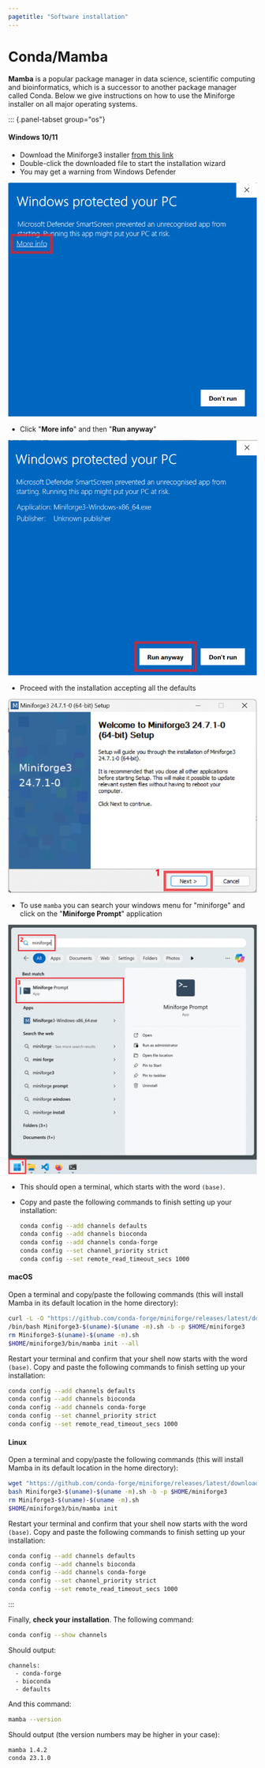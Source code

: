 ```yaml
---
pagetitle: "Software installation"
---
```


# Conda/Mamba

**Mamba** is a popular package manager in data science, scientific computing and bioinformatics, which is a successor to another package manager called Conda.
Below we give instructions on how to use the Miniforge installer on all major operating systems.

::: {.panel-tabset group="os"}
#### Windows 10/11

- Download the Miniforge3 installer [from this link](https://github.com/conda-forge/miniforge/releases/latest/download/Miniforge3-Windows-x86_64.exe)
- Double-click the downloaded file to start the installation wizard
- You may get a warning from Windows Defender

![](images/windows_mamba_01.png)

- Click "**More info**" and then "**Run anyway**"

![](images/windows_mamba_02.png)

- Proceed with the installation accepting all the defaults

![](images/windows_mamba_03.gif)

- To use `mamba` you can search your windows menu for "miniforge" and click on the "**Miniforge Prompt**" application

![](images/windows_mamba_04.png)

- This should open a terminal, which starts with the word `(base)`.
- Copy and paste the following commands to finish setting up your installation: 

    ```bash
    conda config --add channels defaults
    conda config --add channels bioconda
    conda config --add channels conda-forge
    conda config --set channel_priority strict
    conda config --set remote_read_timeout_secs 1000
    ```


#### macOS

Open a terminal and copy/paste the following commands (this will install Mamba in its default location in the home directory): 

```bash
curl -L -O "https://github.com/conda-forge/miniforge/releases/latest/download/Miniforge3-$(uname)-$(uname -m).sh"
/bin/bash Miniforge3-$(uname)-$(uname -m).sh -b -p $HOME/miniforge3
rm Miniforge3-$(uname)-$(uname -m).sh
$HOME/miniforge3/bin/mamba init --all
```

Restart your terminal and confirm that your shell now starts with the word `(base)`.
Copy and paste the following commands to finish setting up your installation: 

```bash
conda config --add channels defaults
conda config --add channels bioconda
conda config --add channels conda-forge
conda config --set channel_priority strict
conda config --set remote_read_timeout_secs 1000
```


#### Linux

Open a terminal and copy/paste the following commands (this will install Mamba in its default location in the home directory): 

```bash
wget "https://github.com/conda-forge/miniforge/releases/latest/download/Miniforge3-$(uname)-$(uname -m).sh"
bash Miniforge3-$(uname)-$(uname -m).sh -b -p $HOME/miniforge3
rm Miniforge3-$(uname)-$(uname -m).sh
$HOME/miniforge3/bin/mamba init
```

Restart your terminal and confirm that your shell now starts with the word `(base)`.
Copy and paste the following commands to finish setting up your installation: 

```bash
conda config --add channels defaults
conda config --add channels bioconda
conda config --add channels conda-forge
conda config --set channel_priority strict
conda config --set remote_read_timeout_secs 1000
```

:::


Finally, **check your installation**.
The following command: 

```bash
conda config --show channels
```

Should output:
   
```
channels:
  - conda-forge
  - bioconda
  - defaults
```

And this command:

```bash
mamba --version
```

Should output (the version numbers may be higher in your case): 

```
mamba 1.4.2
conda 23.1.0
```